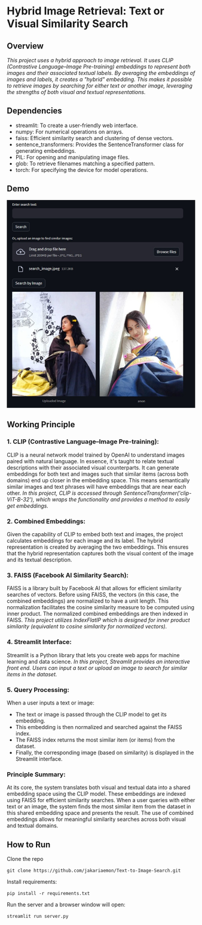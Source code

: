 # Hybrid Image Retrieval: Text or Visual Similarity Search 

## Overview
*This project uses a hybrid approach to image retrieval. It uses CLIP (Contrastive Language–Image Pre-training) embeddings to represent both images and their associated textual labels. By averaging the embeddings of images and labels, it creates a "hybrid" embedding. This makes it possible to retrieve images by searching for either text or another image, leveraging the strengths of both visual and textual representations.*

## Dependencies
- streamlit: To create a user-friendly web interface.
- numpy: For numerical operations on arrays.
- faiss: Efficient similarity search and clustering of dense vectors.
- sentence_transformers: Provides the SentenceTransformer class for generating embeddings.
- PIL: For opening and manipulating image files.
- glob: To retrieve filenames matching a specified pattern.
- torch: For specifying the device for model operations. 

## Demo 
![Demo of the image retrival.](/assets/images/demo1.jpg)

## Working Principle

### 1. CLIP (Contrastive Language–Image Pre-training):
CLIP is a neural network model trained by OpenAI to understand images paired with natural language. In essence, it's taught to relate textual descriptions with their associated visual counterparts. It can generate embeddings for both text and images such that similar items (across both domains) end up closer in the embedding space. This means semantically similar images and text phrases will have embeddings that are near each other.
*In this project, CLIP is accessed through SentenceTransformer('clip-ViT-B-32'), which wraps the functionality and provides a method to easily get embeddings.*

### 2. Combined Embeddings:
Given the capability of CLIP to embed both text and images, the project calculates embeddings for each image and its label. The hybrid representation is created by averaging the two embeddings. This ensures that the hybrid representation captures both the visual content of the image and its textual description.
### 3. FAISS (Facebook AI Similarity Search):
FAISS is a library built by Facebook AI that allows for efficient similarity searches of vectors. Before using FAISS, the vectors (in this case, the combined embeddings) are normalized to have a unit length. This normalization facilitates the cosine similarity measure to be computed using inner product. The normalized combined embeddings are then indexed in FAISS. 
*This project utilizes IndexFlatIP which is designed for inner product similarity (equivalent to cosine similarity for normalized vectors).*

### 4. Streamlit Interface:
Streamlit is a Python library that lets you create web apps for machine learning and data science.
*In this project, Streamlit provides an interactive front end. Users can input a text or upload an image to search for similar items in the dataset.* 

### 5. Query Processing:
When a user inputs a text or image:
- The text or image is passed through the CLIP model to get its embedding.
- This embedding is then normalized and searched against the FAISS index.
- The FAISS index returns the most similar item (or items) from the dataset.
- Finally, the corresponding image (based on similarity) is displayed in the Streamlit interface.

### Principle Summary:
At its core, the system translates both visual and textual data into a shared embedding space using the CLIP model. These embeddings are indexed using FAISS for efficient similarity searches. When a user queries with either text or an image, the system finds the most similar item from the dataset in this shared embedding space and presents the result. The use of combined embeddings allows for meaningful similarity searches across both visual and textual domains.

## How to Run 
Clone the repo 
```
git clone https://github.com/jakariaemon/Text-to-Image-Search.git 
```
Install requirements:  
```
pip install -r requirements.txt
``` 
Run the server and a browser window will open: 
```
streamlit run server.py 
``` 

